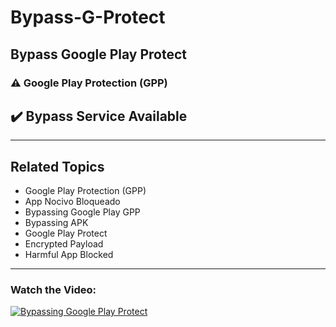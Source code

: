 # Bypass-G-Protect
## Bypass Google Play Protect

### ⚠️ Google Play Protection (GPP)

## ✔️ Bypass Service Available



---

## Related Topics
- Google Play Protection (GPP)
- App Nocivo Bloqueado
- Bypassing Google Play GPP
- Bypassing APK
- Google Play Protect
- Encrypted Payload
- Harmful App Blocked

---

### Watch the Video:
[![Bypassing Google Play Protect](https://img.youtube.com/vi/rpKrGHqUCwM/0.jpg)](https://youtu.be/XArJ7dCRTL0?si=Od2u_zHK9GHyvzKO)
